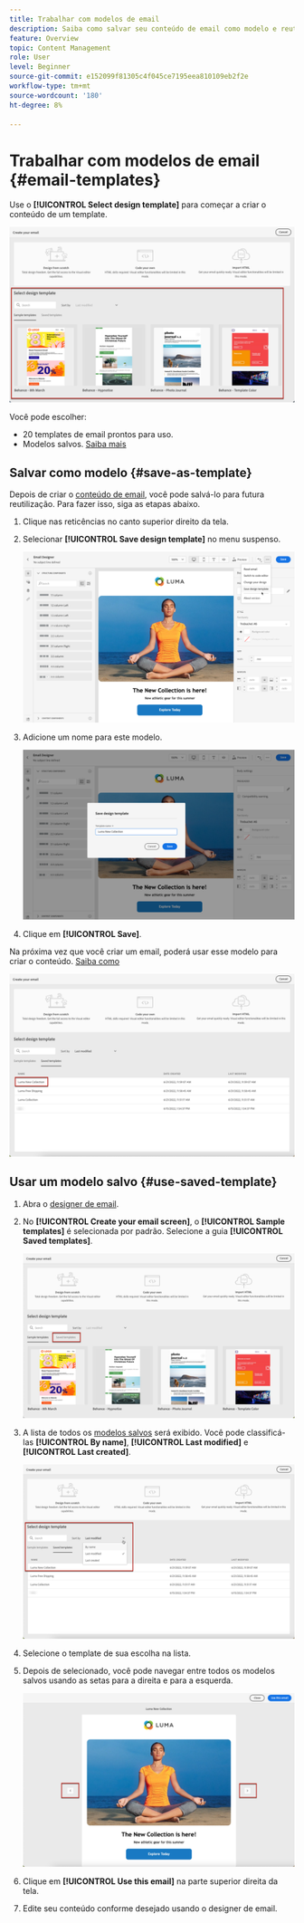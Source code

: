 ```yaml
---
title: Trabalhar com modelos de email
description: Saiba como salvar seu conteúdo de email como modelo e reutilizá-lo no Journey Optimizer
feature: Overview
topic: Content Management
role: User
level: Beginner
source-git-commit: e152099f81305c4f045ce7195eea810109eb2f2e
workflow-type: tm+mt
source-wordcount: '180'
ht-degree: 8%

---
```


# Trabalhar com modelos de email {#email-templates}

Use o **[!UICONTROL Select design template]** para começar a criar o conteúdo de um template.

![](assets/email_designer-templates.png)

Você pode escolher:
* 20 templates de email prontos para uso.
* Modelos salvos. [Saiba mais](#save-as-template)

## Salvar como modelo {#save-as-template}

Depois de criar o [conteúdo de email](design-emails.md), você pode salvá-lo para futura reutilização. Para fazer isso, siga as etapas abaixo.

1. Clique nas reticências no canto superior direito da tela.

1. Selecionar **[!UICONTROL Save design template]** no menu suspenso.

   ![](assets/email_designer-save-template.png)

1. Adicione um nome para este modelo.

   ![](assets/email_designer-template-name.png)

1. Clique em **[!UICONTROL Save]**.

Na próxima vez que você criar um email, poderá usar esse modelo para criar o conteúdo. [Saiba como](#use-saved-template)

![](assets/email_designer-saved-template.png)

## Usar um modelo salvo {#use-saved-template}

1. Abra o [designer de email](create-email-content.md).

1. No **[!UICONTROL Create your email screen]**, o **[!UICONTROL Sample templates]** é selecionada por padrão. Selecione a guia **[!UICONTROL Saved templates]**.

   ![](assets/email_designer-saved-templates-tab.png)

1. A lista de todos os [modelos salvos](#save-as-template) será exibido. Você pode classificá-las **[!UICONTROL By name]**, **[!UICONTROL Last modified]** e **[!UICONTROL Last created]**.

   ![](assets/email_designer-saved-templates.png)

1. Selecione o template de sua escolha na lista.

1. Depois de selecionado, você pode navegar entre todos os modelos salvos usando as setas para a direita e para a esquerda.

   ![](assets/email_designer-saved-templates-navigate.png)

1. Clique em **[!UICONTROL Use this email]** na parte superior direita da tela.

1. Edite seu conteúdo conforme desejado usando o designer de email.

